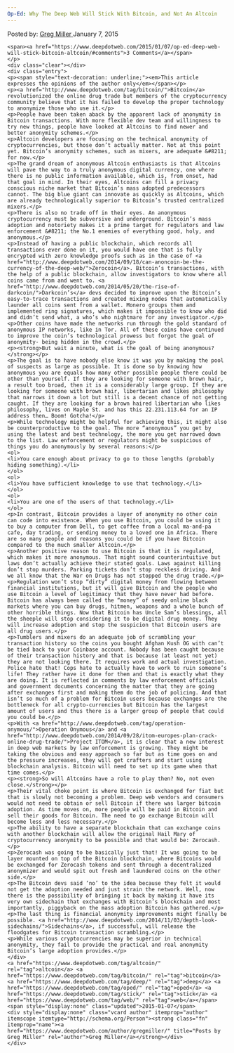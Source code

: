```yaml
---
Op-Ed: Why The Deep Web Will Stick With Bitcoin, and Not An Altcoin
---
```

<article class="post-listing post-8220 post type-post status-publish format-standard has-post-thumbnail hentry  tag-altcoin tag-bitcoin tag-deep tag-oped tag-stick tag-web">
    <div class="post-inner">
        <span>Posted by: <a href="https://www.deepdotweb.com/author/gregmiller/" title="">Greg Miller </a></span>
    <span>January 7, 2015</span>
    
    <span><a href="https://www.deepdotweb.com/2015/01/07/op-ed-deep-web-will-stick-bitcoin-altcoin/#comments">3 Comments</a></span>
    </p>
    <div class="clear"></div>
    <div class="entry">
    <p><span style="text-decoration: underline;"><em>This article expresses the opinions of the author only</em></span></p>
    <p><a href="http://www.deepdotweb.com/tag/bitcoin/">Bitcoin</a> revolutionized the online drug trade but members of the cryptocurrency community believe that it has failed to develop the proper technology to anonymize those who use it.</p>
    <p>People have been taken aback by the apparent lack of anonymity in Bitcoin transactions. With more flexible dev team and willingness to try new things, people have looked at Altcoins to find newer and better anonymity schemes.</p>
    <p>Altcoin developers are focusing on the technical anonymity of cryptocurrencies, but those don’t actually matter. Not at this point yet. Bitcoin’s anonymity schemes, such as mixers, are adequate &#8211; for now.</p>
    <p>The grand dream of anonymous Altcoin enthusiasts is that Altcoins will pave the way to a truly anonymous digital currency, one where there is no public information available, which is, from onset, had that goal in mind. In their eyes, Altcoins can fill a privacy conscious niche market that Bitcoin’s mass adopted predecessors cannot. The big blue giant can innovate as quickly as Altcoins, which are already technologically superior to Bitcoin’s trusted centralized mixers.</p>
    <p>There is also no trade off in their eyes. An anonymous cryptocurrency must be subversive and underground. Bitcoin’s mass adoption and notoriety makes it a prime target for regulators and law enforcement &#8211; the No.1 enemies of everything good, holy, and anonymous.</p>
    <p>Instead of having a public blockchain, which records all transactions ever done on it, you would have one that is fully encrypted with zero knowledge proofs such as in the case of <a href="http://www.deepdotweb.com/2014/09/18/can-anoncoin-be-the-currency-of-the-deep-web/">Zerocoin</a>. Bitcoin’s transactions, with the help of a public blockchain, allow investigators to know where all coins came from and went to. <a href="http://www.deepdotweb.com/2014/05/20/the-rise-of-darkcoin/">Darkcoin’s</a> devs decided to improve upon the Bitcoin’s easy-to-trace transactions and created mixing nodes that automatically launder all coins sent from a wallet. Monero groups them and implemented ring signatures, which makes it impossible to know who did and didn’t send what, a who’s who nightmare for any investigator.</p>
    <p>Other coins have made the networks run through the gold standard of anonymous IP networks, like in Tor. All of these coins have continued to improve the coin’s technological prowess but forgot the goal of anonymity- being hidden in the crowd.</p>
    <p><strong>But wait a minute, what is the goal of being anonymous?</strong></p>
    <p>The goal is to have nobody else know it was you by making the pool of suspects as large as possible. It is done so by knowing how anonymous you are equals how many other possible people there could be other than yourself. If they are looking for someone with brown hair, a result too broad, then it is a considerably large group. If they are looking for someone with brown hair, libertarian and likes philosophy that narrows it down a lot but still is a decent chance of not getting caught. If they are looking for a brown haired libertarian who likes philosophy, lives on Maple St. and has this 22.231.113.64 for an IP address then… Boom! Gotcha!</p>
    <p>While technology might be helpful for achieving this, it might also be counterproductive to the goal. The more “anonymous” you get by using the latest and best technology, the more you get narrowed down to the list. Law enforcement or regulators might be suspicious of things you do anonymously by several reasons:</p>
    <ol>
    <li>You care enough about privacy to go to those lengths (probably hiding something).</li>
    </ol>
    <ol>
    <li>You have sufficient knowledge to use that technology.</li>
    </ol>
    <ol>
    <li>You are one of the users of that technology.</li>
    </ol>
    <p>In contrast, Bitcoin provides a layer of anonymity no other coin can code into existence. When you use Bitcoin, you could be using it to buy a computer from Dell, to get coffee from a local ma-and-pa cafe, day trading, or sending money to a loved one in Africa. There are so many people and reasons you could be if you have Bitcoin compared to the much smaller Altcoin.</p>
    <p>Another positive reason to use Bitcoin is that it is regulated, which makes it more anonymous. That might sound counterintuitive but laws don’t actually achieve their stated goals. Laws against killing don’t stop murders. Parking tickets don’t stop reckless driving. And we all know that the War on Drugs has not stopped the drug trade.</p>
    <p>Regulation won’t stop “dirty” digital money from flowing between financial institutions, but it will give Bitcoin and the people who use Bitcoin a level of legitimacy that they have never had before. Bitcoin has always been called the “money” of seedy online black markets where you can buy drugs, hitmen, weapons and a whole bunch of other horrible things. Now that Bitcoin has Uncle Sam’s blessings, all the sheeple will stop considering it to be digital drug money. They will increase adoption and stop the suspicion that Bitcoin users are all drug users.</p>
    <p>Tumblers and mixers do an adequate job of scrambling your transaction history so the coins you bought Afghan Kush OG with can’t be tied back to your Coinbase account. Nobody has been caught because of their transaction history and that is because (at least not yet) they are not looking there. It requires work and actual investigation. Police hate that! Cops hate to actually have to work to ruin someone’s life! They rather have it done for them and that is exactly what they are doing. It is reflected in comments by law enforcement officials and government documents concerning the matter that they are going after exchanges first and making them do the job of policing. And that isn’t so much of a problem for Bitcoin users because exchanges are the bottleneck for all crypto-currencies but Bitcoin has the largest amount of users and thus there is a larger group of people that could you could be.</p>
    <p>With <a href="http://www.deepdotweb.com/tag/operation-onymous/">Operation Onymous</a> and <a href="http://www.deepdotweb.com/2014/09/28/itom-europes-plan-crack-online-drug-trade/">Project ITOM</a>, it is clear that a new interest in deep web markets by law enforcement is growing. They might be taking the obvious and easy approach so far but as time goes on and the pressure increases, they will get crafters and start using blockchain analysis. Bitcoin will need to set up its game when that time comes.</p>
    <p><strong>So will Altcoins have a role to play then? No, not even close.</strong></p>
    <p>Their vital choke point is where Bitcoin is exchanged for fiat but that is slowly not becoming a problem. Deep web vendors and consumers would not need to obtain or sell Bitcoin if there was larger bitcoin adoption. As time moves on, more people will be paid in Bitcoin and sell their goods for Bitcoin. The need to go exchange Bitcoin will become less and less necessary.</p>
    <p>The ability to have a separate blockchain that can exchange coins with another blockchain will allow the original Hail Mary of cryptocurrency anonymity to be possible and that would be: Zerocash.</p>
    <p>Zerocash was going to be basically just that! It was going to be layer mounted on top of the Bitcoin blockchain, where Bitcoins would be exchanged for Zerocash tokens and sent through a decentralized anonymizer and would spit out fresh and laundered coins on the other side.</p>
    <p>The Bitcoin devs said ‘no’ to the idea because they felt it would not get the adoption needed and just strain the network. Well, now there is the possibility of bringing it back by making it have its very own sidechain that exchanges with Bitcoin’s blockchain and most importantly, piggyback on the mass adoption Bitcoin has gathered.</p>
    <p>The last thing is financial anonymity improvements might finally be possible. <a href="http://www.deepdotweb.com/2014/11/03/depth-look-sidechains/">Sidechains</a>, if successful, will release the floodgates for Bitcoin transaction scrambling.</p>
    <p>While various cryptocurrencies may be superior in technical anonymity, they fail to provide the practical and real anonymity Bitcoin’s large adoption provides.</p>
    </div>
    <a href="https://www.deepdotweb.com/tag/altcoin/" rel="tag">altcoin</a> <a href="https://www.deepdotweb.com/tag/bitcoin/" rel="tag">bitcoin</a> <a href="https://www.deepdotweb.com/tag/deep/" rel="tag">deep</a> <a href="https://www.deepdotweb.com/tag/oped/" rel="tag">oped</a> <a href="https://www.deepdotweb.com/tag/stick/" rel="tag">stick</a> <a href="https://www.deepdotweb.com/tag/web/" rel="tag">web</a></span> <span style="display:none" class="updated">2015-01-07</span>
    <div style="display:none" class="vcard author" itemprop="author" itemscope itemtype="http://schema.org/Person"><strong class="fn" itemprop="name"><a href="https://www.deepdotweb.com/author/gregmiller/" title="Posts by Greg Miller" rel="author">Greg Miller</a></strong></div>
    </div>
</article>

